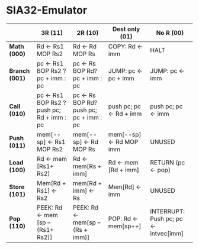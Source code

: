 # SIA32-Emulator

|                  | **3R (11)**                                 | **2R (10)**                             | **Dest only (01)**      | **No R (00)**                         |
| ---------------- | ------------------------------------------- | --------------------------------------- | ----------------------- | ------------------------------------- |
| **Math (000)**   | Rd <- Rs1 MOP Rs2                           | Rd <-  Rd MOP Rs                        | COPY: Rd <-  imm        | HALT                                  |
| **Branch (001)** | pc <-  Rs1 BOP Rs2 ? pc + imm : pc          | pc <- Rs BOP Rd? pc + imm : pc          | JUMP: pc <- pc + imm    | JUMP: pc  <- imm                      |
| **Call (010)**   | pc <-  Rs1 BOP Rs2 ? push pc; Rd + imm : pc | pc <- Rs BOP Rd? push pc; pc + imm : pc | push pc; pc <- Rd + imm | push pc; pc <- imm                    |
| **Push (011)**   | mem[--sp] <- Rs1 MOP Rs2                    | mem[--sp] <- Rd MOP Rs                  | mem[--sp] <- Rd MOP imm | UNUSED                                |
| **Load (100)**   | Rd <- mem [Rs1+ Rs2]                        | Rd <- mem[Rs + imm]                     | Rd <- mem [Rd + imm]    | RETURN (pc <- pop)                    |
| **Store (101)**  | Mem[Rd + Rs1] <- Rs2                        | mem[Rd + imm] <- Rs                     | Mem[Rd] <- imm          | UNUSED                                |
| **Pop (110)**    | PEEK: Rd <- mem [sp – (Rs1+ Rs2)]           | PEEK: Rd <- mem[sp – (Rs +  imm)]       | POP: Rd  <- mem[sp++]   | INTERRUPT: Push pc; pc <- intvec[imm] |

